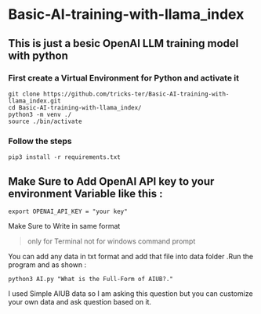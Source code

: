 # Basic-AI-training-with-llama_index
## This is just a besic OpenAI LLM training model with python

### First create a Virtual Environment for Python and activate it

```
git clone https://github.com/tricks-ter/Basic-AI-training-with-llama_index.git
cd Basic-AI-training-with-llama_index/
python3 -m venv ./
source ./bin/activate
```

### Follow the steps 
```
pip3 install -r requirements.txt
```
## Make Sure to Add OpenAI API key to your environment Variable like this :
```
export OPENAI_API_KEY = "your key"
```
Make Sure to Write in same format 
> only for Terminal not for windows command prompt

You can add any data in txt format and add that file into data folder .Run the program and as shown  :
```
python3 AI.py "What is the Full-Form of AIUB?."
```
I used Simple AIUB data so I am asking this question but you can customize your own data and ask question based on it.


